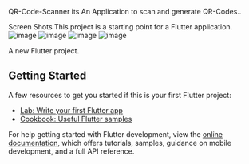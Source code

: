 QR-Code-Scanner 
its An Application to scan and generate QR-Codes..

Screen Shots
This project is a starting point for a Flutter application.
![image](https://github.com/ProjectWindy/Create-a-QR-CODE-SCANNER-and-GENERATOR-Application-using-Flutter-/assets/76941571/1eda9062-105f-423a-af7c-a7d1a2216135)
![image](https://github.com/ProjectWindy/Create-a-QR-CODE-SCANNER-and-GENERATOR-Application-using-Flutter-/assets/76941571/3021cd78-4b51-46f5-a40d-112e354f072f)
![image](https://github.com/ProjectWindy/Create-a-QR-CODE-SCANNER-and-GENERATOR-Application-using-Flutter-/assets/76941571/17cbcf33-ad0f-4129-980e-5c47d9730222)
![image](https://github.com/ProjectWindy/Create-a-QR-CODE-SCANNER-and-GENERATOR-Application-using-Flutter-/assets/76941571/58239d04-dcda-4737-b44e-841795989a3f)

A new Flutter project.

## Getting Started
A few resources to get you started if this is your first Flutter project:

- [Lab: Write your first Flutter app](https://docs.flutter.dev/get-started/codelab)
- [Cookbook: Useful Flutter samples](https://docs.flutter.dev/cookbook)

For help getting started with Flutter development, view the
[online documentation](https://docs.flutter.dev/), which offers tutorials,
samples, guidance on mobile development, and a full API reference.
